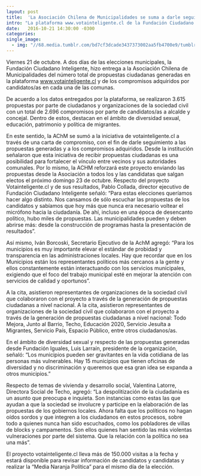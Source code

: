 ```yaml
---
layout: post
title:  'La Asociación Chilena de Municipalidades se suma a darle seguimiento a las propuestas ciudadanas y compromisos adquiridos por parte de los candidatos a través de votainteligente.cl'
intro: "La plataforma www.votainteligente.cl de la Fundación Ciudadano Inteligente logró un total de 3.615 propuestas ciudadanas y 2.696 compromisos por parte de candidatos a alcalde y concejal."
date:   2016-10-21 14:30:00 -0300
categories: 
single_image:
  - img: "//68.media.tumblr.com/bd7cf3dcade3437373002aa5fb4700e9/tumblr_inline_ofevokEhQW1r9usgg_500.jpg"
---
```

Viernes 21 de octubre. A dos días de las elecciones municipales, la Fundación Ciudadano Inteligente, hizo entrega a la Asociación Chilena de Municipalidades del número total de propuestas ciudadanas generadas en la plataforma www.votainteligente.cl y de los compromisos adquiridos por candidatos/as en cada una de las comunas.

De acuerdo a los datos entregados por la plataforma, se realizaron 3.615 propuestas por parte de ciudadanos y organizaciones de la sociedad civil con un total de 2.696 compromisos por parte de candidatos/as a alcalde y concejal. Dentro de estos, destacan en el ámbito de diversidad sexual, educación, patrimonio y política de migrantes.

En este sentido, la AChM se sumó a la iniciativa de votainteligente.cl  a través de una carta de compromiso, con el fin de darle seguimiento a las propuestas generadas y a los compromisos adquiridos. Desde la institución señalaron que esta iniciativa de recibir propuestas ciudadanas es una posibilidad para fortalecer el vínculo entre vecinos y sus autoridades comunales. Por lo mismo, la ACHM reforzará este proyecto enviando las propuestas desde la Asociación a todos los y las candidatas que salgan electos el próximo domingo 23 de octubre.
Respecto del proyecto Votainteligente.cl y de sus resultados, Pablo Collada, director ejecutivo de Fundación Ciudadano Inteligente señaló: “Para estas elecciones queríamos hacer algo distinto. Nos cansamos de sólo escuchar las propuestas de los candidatos y sabíamos que hoy más que nunca era necesario voltear el micrófono hacia la ciudadanía. De ahí, incluso en una época de desencanto político, hubo miles de propuestas. Las municipalidades pueden y deben abrirse más: desde la construcción de programas hasta la presentación de resultados”.

Así mismo, Iván Borcoski, Secretario Ejecutivo de la AchM agregó: “Para los municipios es muy importante elevar el estándar de probidad y transparencia en las administraciones locales. Hay que recordar que en los Municipios están los representantes políticos más cercanos a la gente y ellos constantemente  están interactuando con los servicios municipales, exigiendo que el foco del trabajo municipal esté en mejorar la atención con servicios de calidad y oportunos”.

A la cita, asistieron representantes de organizaciones de la sociedad civil que colaboraron con el proyecto a través de la generación de propuestas ciudadanas a nivel nacional. A la cita, asistieron representantes de organizaciones de la sociedad civil que colaboraron con el proyecto a través de la generación de propuestas ciudadanas a nivel nacional: Todo Mejora, Junto al Barrio, Techo, Educación 2020, Servicio Jesuíta a Migrantes, Servicio País, Espacio Público, entre otros ciudadanos/as.

En el ámbito de diversidad sexual y respecto de las propuestas generadas desde Fundación Iguales,  Luis Larraín, presidente de la organización, señaló: “Los municipios pueden ser gravitantes en la vida cotidiana de las personas más vulnerables. Hay 15 municipios que tienen oficinas de diversidad y no discriminación y queremos que esa gran idea se expanda a otros municipios.”

Respecto de temas de vivienda y desarrollo social, Valentina Latorre, Directora Social de Techo,  agregó: “La despolitización de la ciudadanía es un asunto que preocupa e inquieta. Son instancias como estas las que ayudan a que la sociedad se involucre y participe en la elaboración de las propuestas de los gobiernos locales. Ahora falta que los políticos no hagan oídos sordos y que integren a los ciudadanos en estos procesos, sobre todo a quienes nunca han sido escuchados, como los pobladores de villas de blocks y campamentos. Son ellos quienes han sentido las más violentas vulneraciones por parte del sistema. Que la relación con la política no sea una más”.

El proyecto votainteligente.cl lleva más de 150.000 visitas a la fecha y estará disponible para revisar información de candidatos y candidatas y realizar la “Media Naranja Política” para el mismo día de la elección.
